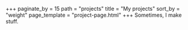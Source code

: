 +++
paginate_by = 15
path = "projects"
title = "My projects"
sort_by = "weight"
page_template = "project-page.html"
+++
Sometimes, I make stuff.